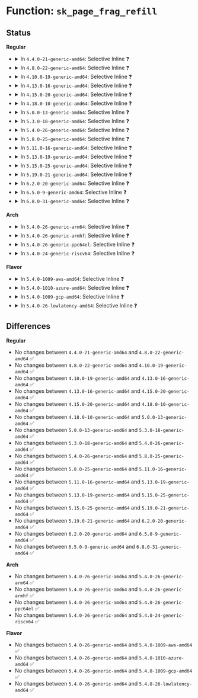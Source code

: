 # Function: <code>sk_page_frag_refill</code>

## Status
<b>Regular</b>
<ul>
<li>
<details>
<summary>In <code>4.4.0-21-generic-amd64</code>: Selective Inline ❓</summary>

```c
bool sk_page_frag_refill(struct sock * sk, struct page_frag * pfrag)
```

```json
{
  "name": "sk_page_frag_refill",
  "collision_type": "Unique Global",
  "inline_type": "Selective",
  "funcs": [
    {
      "addr": 18446744071586193392,
      "name": "sk_page_frag_refill",
      "external": true,
      "loc": "net/core/sock.c:1964",
      "file": "net/core/sock.c",
      "inline": "not declared, inlined",
      "caller_inline": [],
      "caller_func": [
        "net/core/skbuff.c:skb_append_datato_frags",
        "net/ipv4/tcp.c:tcp_sendmsg"
      ]
    }
  ],
  "symbols": [
    {
      "addr": 18446744071586193392,
      "name": "sk_page_frag_refill",
      "section": ".text",
      "bind": "STB_GLOBAL",
      "size": 197
    }
  ]
}
```
</details>
</li>
<li>
<details>
<summary>In <code>4.8.0-22-generic-amd64</code>: Selective Inline ❓</summary>

```c
bool sk_page_frag_refill(struct sock * sk, struct page_frag * pfrag)
```

```json
{
  "name": "sk_page_frag_refill",
  "collision_type": "Unique Global",
  "inline_type": "Selective",
  "funcs": [
    {
      "addr": 18446744071586615952,
      "name": "sk_page_frag_refill",
      "external": true,
      "loc": "net/core/sock.c:2021",
      "file": "net/core/sock.c",
      "inline": "not declared, inlined",
      "caller_inline": [],
      "caller_func": [
        "net/core/skbuff.c:skb_append_datato_frags",
        "net/ipv4/tcp.c:tcp_sendmsg"
      ]
    }
  ],
  "symbols": [
    {
      "addr": 18446744071586615952,
      "name": "sk_page_frag_refill",
      "section": ".text",
      "bind": "STB_GLOBAL",
      "size": 115
    }
  ]
}
```
</details>
</li>
<li>
<details>
<summary>In <code>4.10.0-19-generic-amd64</code>: Selective Inline ❓</summary>

```c
bool sk_page_frag_refill(struct sock * sk, struct page_frag * pfrag)
```

```json
{
  "name": "sk_page_frag_refill",
  "collision_type": "Unique Global",
  "inline_type": "Selective",
  "funcs": [
    {
      "addr": 18446744071586800032,
      "name": "sk_page_frag_refill",
      "external": true,
      "loc": "net/core/sock.c:2019",
      "file": "net/core/sock.c",
      "inline": "not declared, inlined",
      "caller_inline": [],
      "caller_func": [
        "net/core/skbuff.c:skb_append_datato_frags",
        "net/ipv4/tcp.c:tcp_sendmsg"
      ]
    }
  ],
  "symbols": [
    {
      "addr": 18446744071586800032,
      "name": "sk_page_frag_refill",
      "section": ".text",
      "bind": "STB_GLOBAL",
      "size": 115
    }
  ]
}
```
</details>
</li>
<li>
<details>
<summary>In <code>4.13.0-16-generic-amd64</code>: Selective Inline ❓</summary>

```c
bool sk_page_frag_refill(struct sock * sk, struct page_frag * pfrag)
```

```json
{
  "name": "sk_page_frag_refill",
  "collision_type": "Unique Global",
  "inline_type": "Selective",
  "funcs": [
    {
      "addr": 18446744071586923392,
      "name": "sk_page_frag_refill",
      "external": true,
      "loc": "net/core/sock.c:2178",
      "file": "net/core/sock.c",
      "inline": "not declared, inlined",
      "caller_inline": [],
      "caller_func": [
        "net/core/skbuff.c:skb_append_datato_frags",
        "net/ipv4/tcp.c:tcp_sendmsg"
      ]
    }
  ],
  "symbols": [
    {
      "addr": 18446744071586923392,
      "name": "sk_page_frag_refill",
      "section": ".text",
      "bind": "STB_GLOBAL",
      "size": 115
    }
  ]
}
```
</details>
</li>
<li>
<details>
<summary>In <code>4.15.0-20-generic-amd64</code>: Selective Inline ❓</summary>

```c
bool sk_page_frag_refill(struct sock * sk, struct page_frag * pfrag)
```

```json
{
  "name": "sk_page_frag_refill",
  "collision_type": "Unique Global",
  "inline_type": "Selective",
  "funcs": [
    {
      "addr": 18446744071587415504,
      "name": "sk_page_frag_refill",
      "external": true,
      "loc": "net/core/sock.c:2216",
      "file": "net/core/sock.c",
      "inline": "not declared, inlined",
      "caller_inline": [],
      "caller_func": [
        "net/core/skbuff.c:skb_append_datato_frags",
        "net/ipv4/tcp.c:tcp_sendmsg_locked"
      ]
    }
  ],
  "symbols": [
    {
      "addr": 18446744071587415504,
      "name": "sk_page_frag_refill",
      "section": ".text",
      "bind": "STB_GLOBAL",
      "size": 118
    }
  ]
}
```
</details>
</li>
<li>
<details>
<summary>In <code>4.18.0-10-generic-amd64</code>: Selective Inline ❓</summary>

```c
bool sk_page_frag_refill(struct sock * sk, struct page_frag * pfrag)
```

```json
{
  "name": "sk_page_frag_refill",
  "collision_type": "Unique Global",
  "inline_type": "Selective",
  "funcs": [
    {
      "addr": 18446744071587721936,
      "name": "sk_page_frag_refill",
      "external": true,
      "loc": "net/core/sock.c:2236",
      "file": "net/core/sock.c",
      "inline": "not declared, inlined",
      "caller_inline": [],
      "caller_func": [
        "net/core/sock.c:sk_alloc_sg",
        "net/core/skbuff.c:skb_append_datato_frags",
        "net/ipv4/tcp.c:tcp_sendmsg_locked"
      ]
    }
  ],
  "symbols": [
    {
      "addr": 18446744071587721936,
      "name": "sk_page_frag_refill",
      "section": ".text",
      "bind": "STB_GLOBAL",
      "size": 118
    }
  ]
}
```
</details>
</li>
<li>
<details>
<summary>In <code>5.0.0-13-generic-amd64</code>: Selective Inline ❓</summary>

```c
bool sk_page_frag_refill(struct sock * sk, struct page_frag * pfrag)
```

```json
{
  "name": "sk_page_frag_refill",
  "collision_type": "Unique Global",
  "inline_type": "Selective",
  "funcs": [
    {
      "addr": 18446744071587852368,
      "name": "sk_page_frag_refill",
      "external": true,
      "loc": "net/core/sock.c:2239",
      "file": "net/core/sock.c",
      "inline": "not declared, inlined",
      "caller_inline": [],
      "caller_func": [
        "net/core/skmsg.c:sk_msg_alloc",
        "net/ipv4/tcp.c:tcp_sendmsg_locked"
      ]
    }
  ],
  "symbols": [
    {
      "addr": 18446744071587852368,
      "name": "sk_page_frag_refill",
      "section": ".text",
      "bind": "STB_GLOBAL",
      "size": 125
    }
  ]
}
```
</details>
</li>
<li>
<details>
<summary>In <code>5.3.0-18-generic-amd64</code>: Selective Inline ❓</summary>

```c
bool sk_page_frag_refill(struct sock * sk, struct page_frag * pfrag)
```

```json
{
  "name": "sk_page_frag_refill",
  "collision_type": "Unique Global",
  "inline_type": "Selective",
  "funcs": [
    {
      "addr": 18446744071588156112,
      "name": "sk_page_frag_refill",
      "external": true,
      "loc": "net/core/sock.c:2382",
      "file": "net/core/sock.c",
      "inline": "not declared, inlined",
      "caller_inline": [],
      "caller_func": [
        "net/core/skmsg.c:sk_msg_alloc",
        "net/ipv4/tcp.c:tcp_sendmsg_locked"
      ]
    }
  ],
  "symbols": [
    {
      "addr": 18446744071588156112,
      "name": "sk_page_frag_refill",
      "section": ".text",
      "bind": "STB_GLOBAL",
      "size": 125
    }
  ]
}
```
</details>
</li>
<li>
<details>
<summary>In <code>5.4.0-26-generic-amd64</code>: Selective Inline ❓</summary>

```c
bool sk_page_frag_refill(struct sock * sk, struct page_frag * pfrag)
```

```json
{
  "name": "sk_page_frag_refill",
  "collision_type": "Unique Global",
  "inline_type": "Selective",
  "funcs": [
    {
      "addr": 18446744071588361360,
      "name": "sk_page_frag_refill",
      "external": true,
      "loc": "net/core/sock.c:2397",
      "file": "net/core/sock.c",
      "inline": "not declared, inlined",
      "caller_inline": [],
      "caller_func": [
        "net/core/skmsg.c:sk_msg_alloc",
        "net/ipv4/tcp.c:tcp_sendmsg_locked"
      ]
    }
  ],
  "symbols": [
    {
      "addr": 18446744071588361360,
      "name": "sk_page_frag_refill",
      "section": ".text",
      "bind": "STB_GLOBAL",
      "size": 125
    }
  ]
}
```
</details>
</li>
<li>
<details>
<summary>In <code>5.8.0-25-generic-amd64</code>: Selective Inline ❓</summary>

```c
bool sk_page_frag_refill(struct sock * sk, struct page_frag * pfrag)
```

```json
{
  "name": "sk_page_frag_refill",
  "collision_type": "Unique Global",
  "inline_type": "Selective",
  "funcs": [
    {
      "addr": 18446744071589220000,
      "name": "sk_page_frag_refill",
      "external": true,
      "loc": "net/core/sock.c:2505",
      "file": "net/core/sock.c",
      "inline": "not declared, inlined",
      "caller_inline": [],
      "caller_func": [
        "net/core/skbuff.c:linear_to_page",
        "net/core/skbuff.c:linear_to_page",
        "net/core/skmsg.c:sk_msg_alloc",
        "net/ipv4/ip_output.c:__ip_append_data",
        "net/ipv4/tcp.c:tcp_sendmsg_locked"
      ]
    }
  ],
  "symbols": [
    {
      "addr": 18446744071589220000,
      "name": "sk_page_frag_refill",
      "section": ".text",
      "bind": "STB_GLOBAL",
      "size": 124
    }
  ]
}
```
</details>
</li>
<li>
<details>
<summary>In <code>5.11.0-16-generic-amd64</code>: Selective Inline ❓</summary>

```c
bool sk_page_frag_refill(struct sock * sk, struct page_frag * pfrag)
```

```json
{
  "name": "sk_page_frag_refill",
  "collision_type": "Unique Global",
  "inline_type": "Selective",
  "funcs": [
    {
      "addr": 18446744071589218080,
      "name": "sk_page_frag_refill",
      "external": true,
      "loc": "net/core/sock.c:2497",
      "file": "net/core/sock.c",
      "inline": "not declared, inlined",
      "caller_inline": [],
      "caller_func": [
        "net/core/skbuff.c:linear_to_page",
        "net/core/skbuff.c:linear_to_page",
        "net/core/skmsg.c:sk_msg_alloc",
        "net/ipv4/ip_output.c:__ip_append_data",
        "net/ipv4/tcp.c:tcp_sendmsg_locked"
      ]
    }
  ],
  "symbols": [
    {
      "addr": 18446744071589218080,
      "name": "sk_page_frag_refill",
      "section": ".text",
      "bind": "STB_GLOBAL",
      "size": 124
    }
  ]
}
```
</details>
</li>
<li>
<details>
<summary>In <code>5.13.0-19-generic-amd64</code>: Selective Inline ❓</summary>

```c
bool sk_page_frag_refill(struct sock * sk, struct page_frag * pfrag)
```

```json
{
  "name": "sk_page_frag_refill",
  "collision_type": "Unique Global",
  "inline_type": "Selective",
  "funcs": [
    {
      "addr": 18446744071589111712,
      "name": "sk_page_frag_refill",
      "external": true,
      "loc": "net/core/sock.c:2520",
      "file": "net/core/sock.c",
      "inline": "not declared, inlined",
      "caller_inline": [],
      "caller_func": [
        "net/core/skmsg.c:sk_msg_alloc",
        "net/ipv4/ip_output.c:__ip_append_data",
        "net/ipv4/tcp.c:tcp_sendmsg_locked"
      ]
    }
  ],
  "symbols": [
    {
      "addr": 18446744071589111712,
      "name": "sk_page_frag_refill",
      "section": ".text",
      "bind": "STB_GLOBAL",
      "size": 120
    }
  ]
}
```
</details>
</li>
<li>
<details>
<summary>In <code>5.15.0-25-generic-amd64</code>: Selective Inline ❓</summary>

```c
bool sk_page_frag_refill(struct sock * sk, struct page_frag * pfrag)
```

```json
{
  "name": "sk_page_frag_refill",
  "collision_type": "Unique Global",
  "inline_type": "Selective",
  "funcs": [
    {
      "addr": 18446744071589830000,
      "name": "sk_page_frag_refill",
      "external": true,
      "loc": "net/core/sock.c:2643",
      "file": "net/core/sock.c",
      "inline": "not declared, inlined",
      "caller_inline": [],
      "caller_func": [
        "net/core/skmsg.c:sk_msg_alloc",
        "net/ipv4/ip_output.c:__ip_append_data",
        "net/ipv4/tcp.c:tcp_sendmsg_locked"
      ]
    }
  ],
  "symbols": [
    {
      "addr": 18446744071589830000,
      "name": "sk_page_frag_refill",
      "section": ".text",
      "bind": "STB_GLOBAL",
      "size": 120
    }
  ]
}
```
</details>
</li>
<li>
<details>
<summary>In <code>5.19.0-21-generic-amd64</code>: Selective Inline ❓</summary>

```c
bool sk_page_frag_refill(struct sock * sk, struct page_frag * pfrag)
```

```json
{
  "name": "sk_page_frag_refill",
  "collision_type": "Unique Global",
  "inline_type": "Selective",
  "funcs": [
    {
      "addr": 18446744071591351216,
      "name": "sk_page_frag_refill",
      "external": true,
      "loc": "net/core/sock.c:2806",
      "file": "net/core/sock.c",
      "inline": "not declared, inlined",
      "caller_inline": [],
      "caller_func": [
        "net/core/skmsg.c:sk_msg_alloc",
        "net/ipv4/ip_output.c:__ip_append_data",
        "net/ipv4/tcp.c:tcp_sendmsg_locked"
      ]
    }
  ],
  "symbols": [
    {
      "addr": 18446744071591351216,
      "name": "sk_page_frag_refill",
      "section": ".text",
      "bind": "STB_GLOBAL",
      "size": 169
    }
  ]
}
```
</details>
</li>
<li>
<details>
<summary>In <code>6.2.0-20-generic-amd64</code>: Selective Inline ❓</summary>

```c
bool sk_page_frag_refill(struct sock * sk, struct page_frag * pfrag)
```

```json
{
  "name": "sk_page_frag_refill",
  "collision_type": "Unique Global",
  "inline_type": "Selective",
  "funcs": [
    {
      "addr": 18446744071593106992,
      "name": "sk_page_frag_refill",
      "external": true,
      "loc": "net/core/sock.c:2885",
      "file": "net/core/sock.c",
      "inline": "not declared, inlined",
      "caller_inline": [],
      "caller_func": [
        "net/core/skmsg.c:sk_msg_alloc",
        "net/ipv4/ip_output.c:__ip_append_data",
        "net/ipv4/tcp.c:tcp_sendmsg_locked"
      ]
    }
  ],
  "symbols": [
    {
      "addr": 18446744071593106992,
      "name": "sk_page_frag_refill",
      "section": ".text",
      "bind": "STB_GLOBAL",
      "size": 169
    }
  ]
}
```
</details>
</li>
<li>
<details>
<summary>In <code>6.5.0-9-generic-amd64</code>: Selective Inline ❓</summary>

```c
bool sk_page_frag_refill(struct sock * sk, struct page_frag * pfrag)
```

```json
{
  "name": "sk_page_frag_refill",
  "collision_type": "Unique Global",
  "inline_type": "Selective",
  "funcs": [
    {
      "addr": 18446744071593559536,
      "name": "sk_page_frag_refill",
      "external": true,
      "loc": "net/core/sock.c:2946",
      "file": "net/core/sock.c",
      "inline": "not declared, inlined",
      "caller_inline": [],
      "caller_func": [
        "net/core/skmsg.c:sk_msg_alloc",
        "net/ipv4/ip_output.c:__ip_append_data",
        "net/ipv4/tcp.c:tcp_sendmsg_locked"
      ]
    }
  ],
  "symbols": [
    {
      "addr": 18446744071593559536,
      "name": "sk_page_frag_refill",
      "section": ".text",
      "bind": "STB_GLOBAL",
      "size": 169
    }
  ]
}
```
</details>
</li>
<li>
<details>
<summary>In <code>6.8.0-31-generic-amd64</code>: Selective Inline ❓</summary>

```c
bool sk_page_frag_refill(struct sock * sk, struct page_frag * pfrag)
```

```json
{
  "name": "sk_page_frag_refill",
  "collision_type": "Unique Global",
  "inline_type": "Selective",
  "funcs": [
    {
      "addr": 18446744071594332256,
      "name": "sk_page_frag_refill",
      "external": true,
      "loc": "net/core/sock.c:2927",
      "file": "net/core/sock.c",
      "inline": "not declared, inlined",
      "caller_inline": [],
      "caller_func": [
        "net/core/skmsg.c:sk_msg_alloc",
        "net/ipv4/ip_output.c:__ip_append_data",
        "net/ipv4/tcp.c:tcp_sendmsg_locked"
      ]
    }
  ],
  "symbols": [
    {
      "addr": 18446744071594332256,
      "name": "sk_page_frag_refill",
      "section": ".text",
      "bind": "STB_GLOBAL",
      "size": 169
    }
  ]
}
```
</details>
</li>
</ul>
<b>Arch</b>
<ul>
<li>
<details>
<summary>In <code>5.4.0-26-generic-arm64</code>: Selective Inline ❓</summary>

```c
bool sk_page_frag_refill(struct sock * sk, struct page_frag * pfrag)
```

```json
{
  "name": "sk_page_frag_refill",
  "collision_type": "Unique Global",
  "inline_type": "Selective",
  "funcs": [
    {
      "addr": 18446603336501872536,
      "name": "sk_page_frag_refill",
      "external": true,
      "loc": "net/core/sock.c:2397",
      "file": "net/core/sock.c",
      "inline": "not declared, inlined",
      "caller_inline": [],
      "caller_func": [
        "net/core/skmsg.c:sk_msg_alloc",
        "net/ipv4/tcp.c:tcp_sendmsg_locked"
      ]
    }
  ],
  "symbols": [
    {
      "addr": 18446603336501872536,
      "name": "sk_page_frag_refill",
      "section": ".text",
      "bind": "STB_GLOBAL",
      "size": 140
    }
  ]
}
```
</details>
</li>
<li>
<details>
<summary>In <code>5.4.0-26-generic-armhf</code>: Selective Inline ❓</summary>

```c
bool sk_page_frag_refill(struct sock * sk, struct page_frag * pfrag)
```

```json
{
  "name": "sk_page_frag_refill",
  "collision_type": "Unique Global",
  "inline_type": "Selective",
  "funcs": [
    {
      "addr": 3234633856,
      "name": "sk_page_frag_refill",
      "external": true,
      "loc": "net/core/sock.c:2397",
      "file": "net/core/sock.c",
      "inline": "not declared, inlined",
      "caller_inline": [],
      "caller_func": [
        "net/core/skmsg.c:sk_msg_alloc",
        "net/ipv4/ip_output.c:__ip_append_data",
        "net/ipv4/tcp.c:tcp_sendmsg_locked",
        "net/ipv6/ip6_output.c:__ip6_append_data"
      ]
    }
  ],
  "symbols": [
    {
      "addr": 3234633856,
      "name": "sk_page_frag_refill",
      "section": ".text",
      "bind": "STB_GLOBAL",
      "size": 120
    }
  ]
}
```
</details>
</li>
<li>
<details>
<summary>In <code>5.4.0-26-generic-ppc64el</code>: Selective Inline ❓</summary>

```c
bool sk_page_frag_refill(struct sock * sk, struct page_frag * pfrag)
```

```json
{
  "name": "sk_page_frag_refill",
  "collision_type": "Unique Global",
  "inline_type": "Selective",
  "funcs": [
    {
      "addr": 13835058055295281280,
      "name": "sk_page_frag_refill",
      "external": true,
      "loc": "net/core/sock.c:2397",
      "file": "net/core/sock.c",
      "inline": "not declared, inlined",
      "caller_inline": [],
      "caller_func": [
        "net/core/skmsg.c:sk_msg_alloc",
        "net/ipv4/tcp.c:tcp_sendmsg_locked"
      ]
    }
  ],
  "symbols": [
    {
      "addr": 13835058055295281280,
      "name": "sk_page_frag_refill",
      "section": ".text",
      "bind": "STB_GLOBAL",
      "size": 216
    }
  ]
}
```
</details>
</li>
<li>
<details>
<summary>In <code>5.4.0-24-generic-riscv64</code>: Selective Inline ❓</summary>

```c
bool sk_page_frag_refill(struct sock * sk, struct page_frag * pfrag)
```

```json
{
  "name": "sk_page_frag_refill",
  "collision_type": "Unique Global",
  "inline_type": "Selective",
  "funcs": [
    {
      "addr": 18446743936278193616,
      "name": "sk_page_frag_refill",
      "external": true,
      "loc": "net/core/sock.c:2397",
      "file": "net/core/sock.c",
      "inline": "not declared, inlined",
      "caller_inline": [],
      "caller_func": [
        "net/core/skmsg.c:sk_msg_alloc",
        "net/ipv4/tcp.c:tcp_sendmsg_locked"
      ]
    }
  ],
  "symbols": [
    {
      "addr": 18446743936278193616,
      "name": "sk_page_frag_refill",
      "section": ".text",
      "bind": "STB_GLOBAL",
      "size": 138
    }
  ]
}
```
</details>
</li>
</ul>
<b>Flavor</b>
<ul>
<li>
<details>
<summary>In <code>5.4.0-1009-aws-amd64</code>: Selective Inline ❓</summary>

```c
bool sk_page_frag_refill(struct sock * sk, struct page_frag * pfrag)
```

```json
{
  "name": "sk_page_frag_refill",
  "collision_type": "Unique Global",
  "inline_type": "Selective",
  "funcs": [
    {
      "addr": 18446744071587968144,
      "name": "sk_page_frag_refill",
      "external": true,
      "loc": "net/core/sock.c:2397",
      "file": "net/core/sock.c",
      "inline": "not declared, inlined",
      "caller_inline": [],
      "caller_func": [
        "net/core/skmsg.c:sk_msg_alloc",
        "net/ipv4/tcp.c:tcp_sendmsg_locked"
      ]
    }
  ],
  "symbols": [
    {
      "addr": 18446744071587968144,
      "name": "sk_page_frag_refill",
      "section": ".text",
      "bind": "STB_GLOBAL",
      "size": 125
    }
  ]
}
```
</details>
</li>
<li>
<details>
<summary>In <code>5.4.0-1010-azure-amd64</code>: Selective Inline ❓</summary>

```c
bool sk_page_frag_refill(struct sock * sk, struct page_frag * pfrag)
```

```json
{
  "name": "sk_page_frag_refill",
  "collision_type": "Unique Global",
  "inline_type": "Selective",
  "funcs": [
    {
      "addr": 18446744071587681248,
      "name": "sk_page_frag_refill",
      "external": true,
      "loc": "net/core/sock.c:2397",
      "file": "net/core/sock.c",
      "inline": "not declared, inlined",
      "caller_inline": [],
      "caller_func": [
        "net/core/skmsg.c:sk_msg_alloc",
        "net/ipv4/tcp.c:tcp_sendmsg_locked"
      ]
    }
  ],
  "symbols": [
    {
      "addr": 18446744071587681248,
      "name": "sk_page_frag_refill",
      "section": ".text",
      "bind": "STB_GLOBAL",
      "size": 125
    }
  ]
}
```
</details>
</li>
<li>
<details>
<summary>In <code>5.4.0-1009-gcp-amd64</code>: Selective Inline ❓</summary>

```c
bool sk_page_frag_refill(struct sock * sk, struct page_frag * pfrag)
```

```json
{
  "name": "sk_page_frag_refill",
  "collision_type": "Unique Global",
  "inline_type": "Selective",
  "funcs": [
    {
      "addr": 18446744071588299920,
      "name": "sk_page_frag_refill",
      "external": true,
      "loc": "net/core/sock.c:2397",
      "file": "net/core/sock.c",
      "inline": "not declared, inlined",
      "caller_inline": [],
      "caller_func": [
        "net/core/skmsg.c:sk_msg_alloc",
        "net/ipv4/tcp.c:tcp_sendmsg_locked"
      ]
    }
  ],
  "symbols": [
    {
      "addr": 18446744071588299920,
      "name": "sk_page_frag_refill",
      "section": ".text",
      "bind": "STB_GLOBAL",
      "size": 125
    }
  ]
}
```
</details>
</li>
<li>
<details>
<summary>In <code>5.4.0-26-lowlatency-amd64</code>: Selective Inline ❓</summary>

```c
bool sk_page_frag_refill(struct sock * sk, struct page_frag * pfrag)
```

```json
{
  "name": "sk_page_frag_refill",
  "collision_type": "Unique Global",
  "inline_type": "Selective",
  "funcs": [
    {
      "addr": 18446744071588435216,
      "name": "sk_page_frag_refill",
      "external": true,
      "loc": "net/core/sock.c:2397",
      "file": "net/core/sock.c",
      "inline": "not declared, inlined",
      "caller_inline": [],
      "caller_func": [
        "net/core/skmsg.c:sk_msg_alloc",
        "net/ipv4/tcp.c:tcp_sendmsg_locked"
      ]
    }
  ],
  "symbols": [
    {
      "addr": 18446744071588435216,
      "name": "sk_page_frag_refill",
      "section": ".text",
      "bind": "STB_GLOBAL",
      "size": 125
    }
  ]
}
```
</details>
</li>
</ul>

## Differences
<b>Regular</b>
<ul>
<li>
No changes between <code>4.4.0-21-generic-amd64</code> and <code>4.8.0-22-generic-amd64</code> ✅
</li>
<li>
No changes between <code>4.8.0-22-generic-amd64</code> and <code>4.10.0-19-generic-amd64</code> ✅
</li>
<li>
No changes between <code>4.10.0-19-generic-amd64</code> and <code>4.13.0-16-generic-amd64</code> ✅
</li>
<li>
No changes between <code>4.13.0-16-generic-amd64</code> and <code>4.15.0-20-generic-amd64</code> ✅
</li>
<li>
No changes between <code>4.15.0-20-generic-amd64</code> and <code>4.18.0-10-generic-amd64</code> ✅
</li>
<li>
No changes between <code>4.18.0-10-generic-amd64</code> and <code>5.0.0-13-generic-amd64</code> ✅
</li>
<li>
No changes between <code>5.0.0-13-generic-amd64</code> and <code>5.3.0-18-generic-amd64</code> ✅
</li>
<li>
No changes between <code>5.3.0-18-generic-amd64</code> and <code>5.4.0-26-generic-amd64</code> ✅
</li>
<li>
No changes between <code>5.4.0-26-generic-amd64</code> and <code>5.8.0-25-generic-amd64</code> ✅
</li>
<li>
No changes between <code>5.8.0-25-generic-amd64</code> and <code>5.11.0-16-generic-amd64</code> ✅
</li>
<li>
No changes between <code>5.11.0-16-generic-amd64</code> and <code>5.13.0-19-generic-amd64</code> ✅
</li>
<li>
No changes between <code>5.13.0-19-generic-amd64</code> and <code>5.15.0-25-generic-amd64</code> ✅
</li>
<li>
No changes between <code>5.15.0-25-generic-amd64</code> and <code>5.19.0-21-generic-amd64</code> ✅
</li>
<li>
No changes between <code>5.19.0-21-generic-amd64</code> and <code>6.2.0-20-generic-amd64</code> ✅
</li>
<li>
No changes between <code>6.2.0-20-generic-amd64</code> and <code>6.5.0-9-generic-amd64</code> ✅
</li>
<li>
No changes between <code>6.5.0-9-generic-amd64</code> and <code>6.8.0-31-generic-amd64</code> ✅
</li>
</ul>
<b>Arch</b>
<ul>
<li>
No changes between <code>5.4.0-26-generic-amd64</code> and <code>5.4.0-26-generic-arm64</code> ✅
</li>
<li>
No changes between <code>5.4.0-26-generic-amd64</code> and <code>5.4.0-26-generic-armhf</code> ✅
</li>
<li>
No changes between <code>5.4.0-26-generic-amd64</code> and <code>5.4.0-26-generic-ppc64el</code> ✅
</li>
<li>
No changes between <code>5.4.0-26-generic-amd64</code> and <code>5.4.0-24-generic-riscv64</code> ✅
</li>
</ul>
<b>Flavor</b>
<ul>
<li>
No changes between <code>5.4.0-26-generic-amd64</code> and <code>5.4.0-1009-aws-amd64</code> ✅
</li>
<li>
No changes between <code>5.4.0-26-generic-amd64</code> and <code>5.4.0-1010-azure-amd64</code> ✅
</li>
<li>
No changes between <code>5.4.0-26-generic-amd64</code> and <code>5.4.0-1009-gcp-amd64</code> ✅
</li>
<li>
No changes between <code>5.4.0-26-generic-amd64</code> and <code>5.4.0-26-lowlatency-amd64</code> ✅
</li>
</ul>
